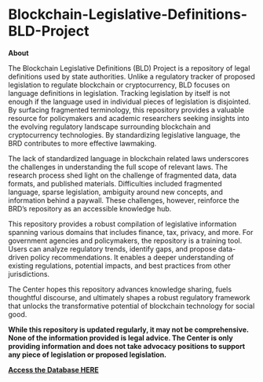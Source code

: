 # Blockchain-Legislative-Definitions-BLD-Project

**About**

The Blockchain Legislative Definitions (BLD) Project is a repository of legal definitions used by state authorities. Unlike a regulatory tracker of proposed legislation to regulate blockchain or cryptocurrency, BLD focuses on language definitions in legislation. Tracking legislation by itself is not enough if the language used in individual pieces of legislation is disjointed. By surfacing fragmented terminology, this repository provides a valuable resource for policymakers and academic researchers seeking insights into the evolving regulatory landscape surrounding blockchain and cryptocurrency technologies. By standardizing legislative language, the BRD contributes to more effective lawmaking.

The lack of standardized language in blockchain related laws underscores the challenges in understanding the full scope of relevant laws. The research process shed light on the challenge of fragmented data, data formats, and published materials. Difficulties included fragmented language, sparse legislation, ambiguity around new concepts, and information behind a paywall. These challenges, however, reinforce the BRD’s repository as an accessible knowledge hub.

This repository provides a robust compilation of legislative information spanning various domains that includes finance, tax, privacy, and more. For government agencies and policymakers, the repository is a training tool. Users can analyze regulatory trends, identify gaps, and propose data-driven policy recommendations. It enables a deeper understanding of existing regulations, potential impacts, and best practices from other jurisdictions.

The Center hopes this repository advances knowledge sharing, fuels thoughtful discourse, and ultimately shapes a robust regulatory framework that unlocks the transformative potential of blockchain technology for social good.


**While this repository is updated regularly, it may not be comprehensive. None of the information provided is legal advice. The Center is only providing information and does not take advocacy positions to support any piece of legislation or proposed legislation.**

[**Access the Database HERE**](https://docs.google.com/spreadsheets/d/1l9rJ28kWaTpW01QSeh4sZynaGsX2N6ou/edit?usp=sharing&ouid=102216492100435089739&rtpof=true&sd=true)


